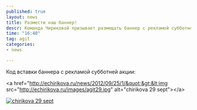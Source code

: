 ```yaml
---
published: true
layout: news
title: Размести наш баннер!
descr: Команда Чириковой призывает размещать баннер с рекламой субботней кампании по агитации Химок
time: "16:40"
tag: agit
categories:
- news

---
```


Код вставки баннера с рекламой субботней акции:

&lt;a href=&quot;http://echirikova.ru/news/2012/09/25/1/&quot;&gt;&lt;img src=&quot;http://echirikova.ru/images/agit29.jpg&quot; alt=&quot;chirikova 29 sept&quot;&gt;&lt;/a&gt;

<a href="http://echirikova.ru/news/2012/09/25/1/"><img src="http://echirikova.ru/images/agit29.jpg" alt="chirikova 29 sept" /></a>
